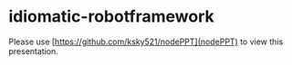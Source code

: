 idiomatic-robotframework
========================

Please use [https://github.com/ksky521/nodePPT](nodePPT) to view this presentation.
